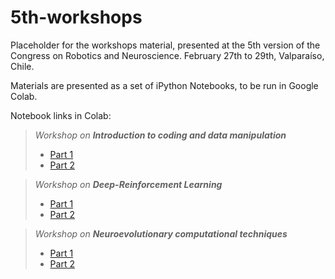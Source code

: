 # 5th-workshops
Placeholder for the workshops material, presented at the 5th version of the Congress on Robotics and Neuroscience. February 27th to 29th, Valparaíso, Chile.

Materials are presented as a set of iPython Notebooks, to be run in Google Colab.

Notebook links in Colab:

> *Workshop on **Introduction to coding and data manipulation***
> 
> * [Part 1](TBA)
> * [Part 2](TBA)
> 

> *Workshop on **Deep-Reinforcement Learning***
> 
> * [Part 1](https://colab.research.google.com/drive/11PSG9hthlyO3n4z1Nbs4zO6YXMiuS7aD)
> * [Part 2](https://colab.research.google.com/drive/1IvqvRnzVN890R7wjhzhKUGgTn7_2CcFP)
> 

> *Workshop on **Neuroevolutionary computational techniques***
> 
> * [Part 1](TBA)
> * [Part 2](TBA)
> 
